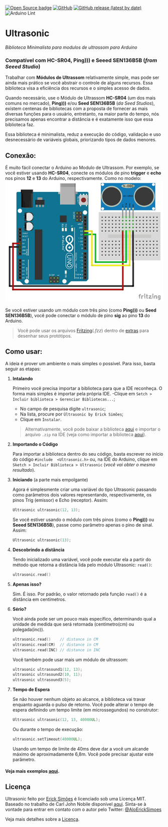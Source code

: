 [![Open Source badge](https://img.shields.io/badge/Open%20Source-❤-red.svg)](https://opensource.org/)
[![GitHub](https://img.shields.io/github/license/ErickSimoes/Ultrasonic)](https://github.com/ErickSimoes/Ultrasonic/blob/master/LICENSE)
[![GitHub release (latest by date)](https://img.shields.io/github/v/release/ErickSimoes/Ultrasonic)](https://github.com/ErickSimoes/Ultrasonic/releases/latest)
![Arduino Lint](https://github.com/ErickSimoes/Ultrasonic/workflows/Arduino%20Lint/badge.svg)

Ultrasonic
===========

_Biblioteca Minimalista para modulos de ultrassom para Arduino_

### Compatível com **HC-SR04**, **Ping)))** e **Seeed SEN136B5B** (_from Seeed Studio_)

Trabalhar com  **Módulos de Ultrassom** relativamente simple, mas pode ser ainda mais prático se você abstrair o controle de alguns recursos. Essa biblioteca visa a eficiência dos recursos e o simples acesso de dados.

Quando necessário, use o Módulo de Ultrassom **HC-SR04** (um dos mais comuns no mercado), **Ping)))** e/ou **Seed SEN136B5B** (_da Seed Studios_), existem centenas de bibliotecas com a proposta de fornecer as mais diversas funções para o usuário, entretanto, na maior parte do tempo, nós precisamos apenas encontrar a distância e é exatamente isso que essa biblioteca faz.

Essa biblioteca é minimalista, reduz a execução do código, validação e uso desnecessário de variáveis globais, priorizando tipos de dados menores.

Conexão:
---------------
É muito fácil conectar o Arduino ao Modulo de Ultrassom. Por exemplo, se você estiver usando **HC-SR04**, conecte os módulos de pino **trigger** e **echo** nos pinos **12** e **13** do Arduino, respectivamente. Como no modelo:
![HC-SR04 com Arduino](extras/HC-SR04-with-Arduino.jpg?raw=true "HC-SR04 com Arduino")

Se você estiver usando um módulo com três pino (como **Ping)))** ou **Seed SEN136B5B**), você pode conectar o módulo de pino **sig** ao pino **13** do Arduino.

>Você pode usar os arquivos [Fritzing](http://fritzing.org/home/)(_.fzz_) dentro de [extras](https://github.com/ErickSimoes/Ultrasonic/tree/master/extras) para desenhar seus protótipos.

Como usar:
---------------
A ideia é prover um ambiente o mais simples o possível. Para isso, basta seguir as etapas:

1. **Intalando**

    Primeiro você precisa importar a biblioteca para que a IDE reconheça. O forma mais simples é importar pela própria IDE. 
    -Clique em ```Setch > Incluir biblioteca > Gerenciar Bibliotecas...```;
    - No campo de pesquisa digite ```ultrasonic```;
    - Na lista, procure por ```Ùltrasonic by Erick Simões```;
    - Clique em ```Ìnstalar```.
    
    > Alternativamente, você pode baixar a biblioteca [aqui](https://github.com/ErickSimoes/Ultrasonic/archive/master.zip) e importar o arquivo ```.zip``` na IDE (veja como importar a biblioteca [aqui](https://www.arduino.cc/en/Guide/Libraries#toc4)).
    
2. **Importando o Código**

    Para importar a biblioteca dentro do seu código, basta escrever no início do código ```#include  <Ultrasonic.h>``` ou, na IDE do Arduino, clique em ```Sketch > Incluir Biblioteca > Ultrasonic``` (_você vai obter o mesmo resultado_).
    
3. **Iniciando** (a parte mais empolgante)

    Agora é simplesmente criar uma variável do tipo Ultrasonic passando como parâmetros dois valores representando, respectivamente, os pinos Trig (emissor) e Echo (receptor). Assim:
    ```c++
    Ultrasonic ultrasonic(12, 13);
    ```
    Se você estiver usando o módulo com três pinos (como o **Ping)))** ou **Seeed SEN136B5B**), passe como parâmetro apenas o pino de sinal. Assim:
    ```c++
    Ultrasonic ultrasonic(13);
    ```
4. **Descobrindo a distância**

    Tendo inicializado uma variável, você pode executar ela a partir do método que retorna a distância lida pelo módulo Ultrasonic: ```read()```:
    ```c++
    ultrasonic.read()
    ```
5. **Apenas isso?**

    Sim. É isso. Por padrão, o valor retornado pela função ```read()``` é a distância em centímetros.
    
6. **Sério?**

    Você ainda pode ser um pouco mais específico, determinando qual a unidade de medida que será retornada (centímetro(cm) ou polegada(inc)).
    ```c++
    ultrasonic.read()    // distance in CM
    ultrasonic.read(CM)  // distance in CM
    ultrasonic.read(INC) // distance in INC
    ```
    Você também pode usar mais um módulo de ultrassom:
    ```c++
    ultrasonic ultrasound1(12, 13);
    ultrasonic ultrasound2(10, 11);
    ultrasonic ultrasound3(5);
    ```

7. **Tempo de Espera**

    Se não houver nenhum objeto ao alcance, a biblioteca vai travar enquanto aguarda o pulso de retorno.
    Você pode alterar o tempo de espera definindo um tempo limite (em microssegundos) no construtor:
    ```c++
    Ultrasonic ultrasonic(12, 13, 40000UL);
    ```
    Ou durante o tempo de execução:
    ```c++
    ultrasonic.setTimeout(40000UL);
    ```
    Usando um tempo de limite de 40ms deve dar a você um alcande máximo de aproximadamente 6,8m. Você pode precisar ajustar este parâmetro. 

#### Veja mais exemplos [aqui](https://github.com/ErickSimoes/Ultrasonic/tree/master/examples).

Licença
----
Ultrasonic feito por [Erick Simões](http://ericksimoes.com.br/ "Erick Simões") é licenciado sob uma Licença MIT.
Baseado no trabalho de Carl John Nobile disponível [aqui](http://wiki.tetrasys-design.net/HCSR04Ultrasonic). 
Sinta-se à vontade para entrar em contato com o autor pelo Twitter: [@AloErickSimoes](https://twitter.com/AloErickSimoes) 

Veja mais detalhes sobre a [Licença](https://github.com/ErickSimoes/Ultrasonic/blob/master/LICENSE).
